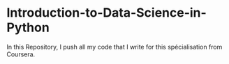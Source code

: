 # Introduction-to-Data-Science-in-Python
In this Repository, I push all my code that I write for this spécialisation from Coursera.
